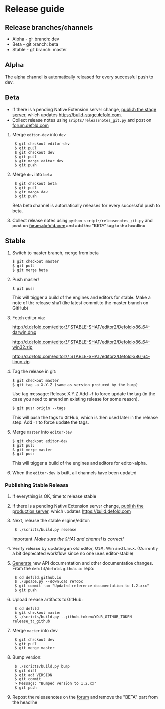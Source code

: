 # Release guide

## Release branches/channels
* Alpha - git branch: dev
* Beta - git branch: beta
* Stable - git branch: master

## Alpha
The alpha channel is automatically released for every successful push to dev.

## Beta

* If there is a pending Native Extension server change, [publish the stage server](https://github.com/defold/extender/blob/dev/README.md#releasing-stage-server), which updates https://build-stage.defold.com.
* Collect release notes using `sripts/releasenotes_git.py` and post on [forum.defold.com](https://forum.defold.com/c/releasenotes)

1. Merge `editor-dev` into `dev`

        $ git checkout editor-dev
        $ git pull
        $ git checkout dev
        $ git pull
        $ git merge editor-dev
        $ git push

1. Merge `dev` into `beta`

        $ git checkout beta
        $ git pull
        $ git merge dev
        $ git push

    Beta beta channel is automatically released for every successful push to beta.

1. Collect release notes using `python scripts/releasenotes_git.py` and post on [forum.defold.com](https://forum.defold.com/c/releasenotes)
and add the "BETA" tag to the headline

## Stable

 1. Switch to master branch, merge from beta:

        $ git checkout master
        $ git pull
        $ git merge beta

 1. Push master!

        $ git push

    This will trigger a build of the engines and editors for stable.
    Make a note of the release sha1 (the latest commit to the master branch on GitHub)

 1. Fetch editor via:

    http://d.defold.com/editor2/`STABLE-SHA1`/editor2/Defold-x86_64-darwin.dmg

    http://d.defold.com/editor2/`STABLE-SHA1`/editor2/Defold-x86_64-win32.zip

    http://d.defold.com/editor2/`STABLE-SHA1`/editor2/Defold-x86_64-linux.zip

 1. Tag the release in git:

        $ git checkout master
        $ git tag -a X.Y.Z (same as version produced by the bump)

    Use tag message: Release X.Y.Z
    Add `-f` to force update the tag (in the case you need to amend an existing release for some reason).

        $ git push origin --tags

    This will push the tags to GitHub, which is then used later in the release step. Add `-f` to force update the tags.

 1. Merge `master` into `editor-dev`

        $ git checkout editor-dev
        $ git pull
        $ git merge master
        $ git push

    This will trigger a build of the engines and editors for editor-alpha.

 1. When the `editor-dev` is built, all channels have been updated

### Publishing Stable Release

1. If everything is OK, time to release stable

1. If there is a pending Native Extension server change, [publish the production server](https://github.com/defold/extender#releasing), which updates https://build.defold.com

1. Next, release the stable engine/editor:

        $ ./scripts/build.py release
    Important: *Make sure the SHA1 and channel is correct!*

1. Verify release by updating an old editor, OSX, Win and Linux. (Currently a bit deprecated workflow, since no one uses editor-stable)

1. [Generate](https://github.com/defold/defold.github.io) new API documentation and other documentation changes. From the `defold/defold.github.io` repo:

        $ cd defold.github.io
        $ ./update.py --download refdoc
        $ git commit -am "Updated reference documentation to 1.2.xxx"
        $ git push

1. Upload release artifacts to GitHub:

        $ cd defold
        $ git checkout master
        $ ./scripts/build.py --github-token=YOUR_GITHUB_TOKEN release_to_github


1. Merge `master` into dev

        $ git checkout dev
        $ git pull
        $ git merge master

1. Bump version:

        $ ./scripts/build.py bump
        $ git diff
        $ git add VERSION
        $ git commit
        > Message: "Bumped version to 1.2.xx"
        $ git push

1. Repost the releasenotes on the [forum](https://forum.defold.com/) and remove the "BETA" part from the headline
